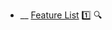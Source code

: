 * __ [Feature List](./requirements/featureList) :one: <trigger for="pop:title-preview">:mag:</trigger>


<popover id="pop:title-preview" title=":mag: Feature List" placement="right">
  <div slot="content">
    <include src=".\preview.md" />
  </div>
</popover>
